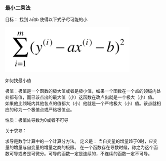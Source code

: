 ### 最小二乘法

目标： 找到 a和b  使得以下式子尽可能的小

![img.png](img/linearRegression/img.png)

如何找最小值

极值：极值是一个函数的极大值或者是极小值，如果一个函数在一个点的领域内处处都有值，而已该点出的最大值（小）这函数在改点出就是一个极大（小）值。
如果他比领域内其他各点的值都大（小）他就是一个严格极大（小）值。该点就相应的称为一个极值点或严格极值点。

性质：极值处导数为0或者不可导

关于求导：

求导是数学计算中的一个计算分方法。
定义是： 当自变量的增量趋于0时，应变量的增量与自变量的增量之商的极限。
在一个函数存在导数时候，称之为这个函数可导或者是可微分。可导的函数一定是连续的，不连续的函数一定不可导。

